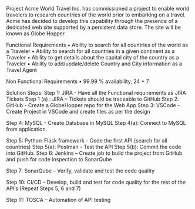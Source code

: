 Project
Acme World Travel Inc. has commissioned a project to enable world travelers to research countries of the world prior to embarking on a travel. 
Acme has decided to develop this capability through the presence of a dedicated web site supported by a persistent data store. 
The site will be known as Globe Hopper.

Functional Requirements
    • Ability to search for all countries of the world as a Traveler
    • Ability to search for all countries in a given continent as a Traveler
    • Ability to get details about the capital city of the country  as a Traveler
    • Ability to add/update/delete Country and City information as a Travel Agent  

Non Functional Requirements 
    • 99.99 % availability,  24 * 7

Solution Steps:
Step 1: JIRA - Have all the Functional requirements as JIRA Tickets
    Step 1 (a) : JIRA – Tickets should be traceable to GitHub
Step 2: GitHub  - Create a GlobeHopper repo for the Web App
Step 3: VSCode - Create Project in VSCode and create files as per the design

Step 4: MySQL - Create Database in MySQL
	Step 4(a): Connect to MySQL from application.

Step 5: Python-Flask framework - Code the first API (search for all countries)
	Step 5(a): Postman - Test the API
	Step 5(b): Commit the code into GitHub.
Step 6: Jenkins – Create job to build the project from GitHub and push for code inspection to SonarQube

Step 7: SonarQube – Verify, validate and test the code quality

Step 10: CI/CD – Develop, build and test for code quality for the rest of the API’s (Repeat Steps 5, 6 and 7)

Step 11: TOSCA – Automation of API testing